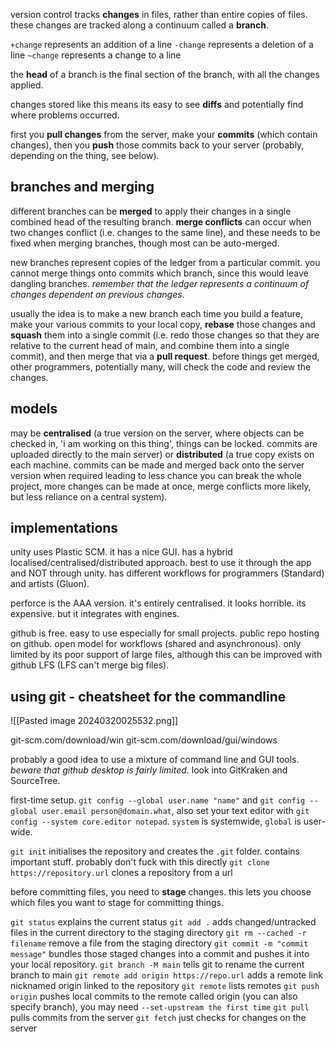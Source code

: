 version control tracks **changes** in files, rather than entire copies of files. these changes are tracked along a continuum called a **branch**.

`+change` represents an addition of a line
`-change` represents a deletion of a line
`~change` represents a change to a line

the **head** of a branch is the final section of the branch, with all the changes applied.

changes stored like this means its easy to see **diffs** and potentially find where problems occurred.

first you **pull changes** from the server, make your **commits** (which contain changes), then you **push** those commits back to your server (probably, depending on the thing, see below).

## branches and merging
different branches can be **merged** to apply their changes in a single combined head of the resulting branch. **merge conflicts** can occur when two changes conflict (i.e. changes to the same line), and these needs to be fixed when merging branches, though most can be auto-merged.

new branches represent copies of the ledger from a particular commit. you cannot merge things onto commits which branch, since this would leave dangling branches. *remember that the ledger represents a continuum of changes dependent on previous changes*.

usually the idea is to make a new branch each time you build a feature, make your various commits to your local copy, **rebase** those changes and **squash** them into a single commit (i.e. redo those changes so that they are relative to the current head of main, and combine them into a single commit), and then merge that via a **pull request**. before things get merged, other programmers, potentially many, will check the code and review the changes.

## models
may be **centralised** (a true version on the server, where objects can be checked in, 'i am working on this thing', things can be locked. commits are uploaded directly to the main server) or **distributed** (a true copy exists on each machine. commits can be made and merged back onto the server version when required leading to less chance you can break the whole project, more changes can be made at once, merge conflicts more likely, but less reliance on a central system).


## implementations
unity uses Plastic SCM. it has a nice GUI. has a hybrid localised/centralised/distributed approach. best to use it through the app and NOT through unity. has different workflows for programmers (Standard) and artists (Gluon).

perforce is the AAA version. it's entirely centralised. it looks horrible. its expensive. but it integrates with engines.

github is free. easy to use especially for small projects. public repo hosting on github. open model for workflows (shared and asynchronous). only limited by its poor support of large files, although this can be improved with github LFS (LFS can't merge big files).

## using git - cheatsheet for the commandline

![[Pasted image 20240320025532.png]]

git-scm.com/download/win
git-scm.com/download/gui/windows

probably a good idea to use a mixture of command line and GUI tools. *beware that github desktop is fairly limited*. look into GitKraken and SourceTree.

first-time setup. `git config --global user.name "name"` and `git config -- global user.email person@domain.what`, also set your text editor with `git config --system core.editor notepad`. `system` is systemwide, `global` is user-wide.

`git init` initialises the repository and creates the `.git` folder. contains important stuff. probably don't fuck with this directly
`git clone https://repository.url` clones a repository from a url

before committing files, you need to **stage** changes. this lets you choose which files you want to stage for committing things.

`git status` explains the current status
`git add .` adds changed/untracked files in the current directory to the staging directory
`git rm --cached -r filename` remove a file from the staging directory
`git commit -m "commit message"` bundles those staged changes into a commit and pushes it into your local repository. 
`git branch -M main` tells git to rename the current branch to main
`git remote add origin https://repo.url` adds a remote link nicknamed origin linked to the repository
`git remote` lists remotes
`git push origin` pushes local commits to the remote called origin (you can also specify branch), you may need `--set-upstream the first time`
`git pull` pulls commits from the server
`git fetch` just checks for changes on the server

